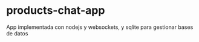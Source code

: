 # products-chat-app
App implementada con nodejs y websockets, y sqlite para gestionar bases de datos

